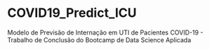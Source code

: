 # COVID19_Predict_ICU
Modelo de Previsão de Internação em UTI de Pacientes COVID-19 - Trabalho de Conclusão do Bootcamp de Data Science Aplicada
